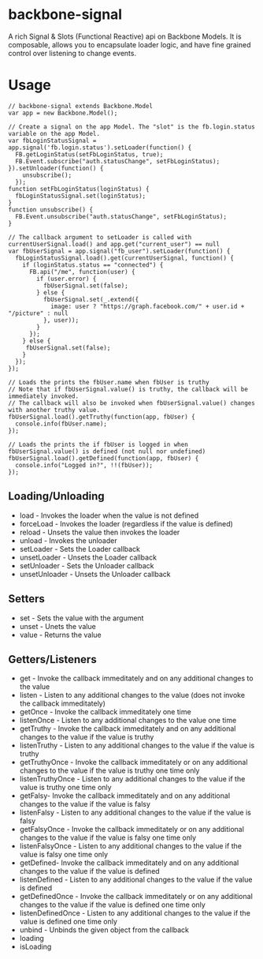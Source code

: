 backbone-signal
===============

A rich Signal & Slots (Functional Reactive) api on Backbone Models. It is composable, allows you to encapsulate loader logic,
 and have fine grained control over listening to change events.

# Usage

    // backbone-signal extends Backbone.Model
    var app = new Backbone.Model();

    // Create a signal on the app Model. The "slot" is the fb.login.status variable on the app Model.
    var fbLoginStatusSignal = app.signal('fb.login.status').setLoader(function() {
      FB.getLoginStatus(setFbLoginStatus, true);
      FB.Event.subscribe("auth.statusChange", setFbLoginStatus);
    }).setUnloader(function() {
        unsubscribe();
      });
    function setFbLoginStatus(loginStatus) {
      fbLoginStatusSignal.set(loginStatus);
    }
    function unsubscribe() {
      FB.Event.unsubscribe("auth.statusChange", setFbLoginStatus);
    }

    // The callback argument to setLoader is called with currentUserSignal.load() and app.get("current_user") == null
    var fbUserSignal = app.signal("fb_user").setLoader(function() {
      fbLoginStatusSignal.load().get(currentUserSignal, function() {
        if (loginStatus.status == "connected") {
          FB.api("/me", function(user) {
            if (user.error) {
              fbUserSignal.set(false);
            } else {
              fbUserSignal.set(_.extend({
                image: user ? "https://graph.facebook.com/" + user.id + "/picture" : null
              }, user));
            }
          });
        } else {
         fbUserSignal.set(false);
        }
      });
    });

    // Loads the prints the fbUser.name when fbUser is truthy
    // Note that if fbUserSignal.value() is truthy, the callback will be immediately invoked.
    // The callback will also be invoked when fbUserSignal.value() changes with another truthy value.
    fbUserSignal.load().getTruthy(function(app, fbUser) {
      console.info(fbUser.name);
    });

    // Loads the prints the if fbUser is logged in when fbUserSignal.value() is defined (not null nor undefined)
    fbUserSignal.load().getDefined(function(app, fbUser) {
      console.info("Logged in?", !!(fbUser));
    });

## Loading/Unloading

* load - Invokes the loader when the value is not defined
* forceLoad - Invokes the loader (regardless if the value is defined)
* reload - Unsets the value then invokes the loader
* unload - Invokes the unloader
* setLoader - Sets the Loader callback
* unsetLoader - Unsets the Loader callback
* setUnloader - Sets the Unloader callback
* unsetUnloader - Unsets the Unloader callback

## Setters

* set - Sets the value with the argument
* unset - Unets the value
* value - Returns the value

## Getters/Listeners

* get - Invoke the callback immeditately and on any additional changes to the value
* listen - Listen to any additional changes to the value (does not invoke the callback immeditately)
* getOnce - Invoke the callback immeditately one time
* listenOnce - Listen to any additional changes to the value one time
* getTruthy - Invoke the callback immeditately and on any additional changes to the value if the value is truthy
* listenTruthy - Listen to any additional changes to the value if the value is truthy
* getTruthyOnce - Invoke the callback immeditately or on any additional changes to the value if the value is truthy one time only
* listenTruthyOnce - Listen to any additional changes to the value if the value is truthy one time only
* getFalsy- Invoke the callback immeditately and on any additional changes to the value if the value is falsy
* listenFalsy - Listen to any additional changes to the value if the value is falsy
* getFalsyOnce - Invoke the callback immeditately or on any additional changes to the value if the value is falsy one time only
* listenFalsyOnce - Listen to any additional changes to the value if the value is falsy one time only
* getDefined- Invoke the callback immeditately and on any additional changes to the value if the value is defined
* listenDefined - Listen to any additional changes to the value if the value is defined
* getDefinedOnce - Invoke the callback immeditately or on any additional changes to the value if the value is defined one time only
* listenDefinedOnce - Listen to any additional changes to the value if the value is defined one time only
* unbind - Unbinds the given object from the callback
* loading
* isLoading
